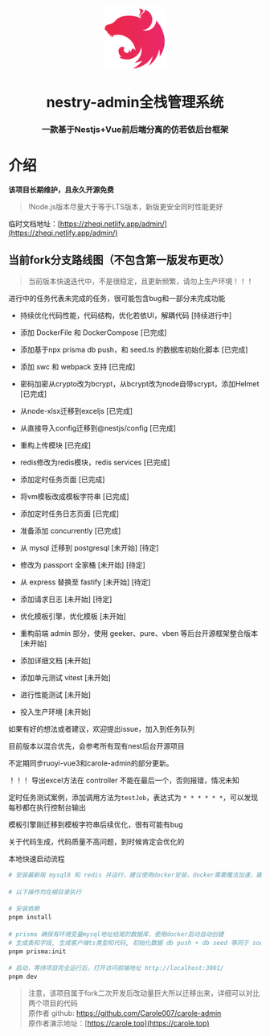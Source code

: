 <div  align="center">
 <img src="admin/public/nest.svg" alt="68747470733a2f2f6e6573746a732e636f6d2f6c6f676f2d736d616c6c2d6772616469656e742e37363631363430352e737667" style="width: 25%;" />
 <h1>nestry-admin全栈管理系统</h1>
 <h3 >一款基于Nestjs+Vue前后端分离的仿若依后台框架</h3>
</div>

# 介绍
**该项目长期维护，且永久开源免费**

> !Node.js版本尽量大于等于LTS版本，新版更安全同时性能更好

临时文档地址：[https://zheqi.netlify.app/admin/](https://zheqi.netlify.app/admin/)

## 当前fork分支路线图（不包含第一版发布更改）

> 当前版本快速迭代中，不是很稳定，且更新频繁，请勿上生产环境！！！

进行中的任务代表未完成的任务，很可能包含bug和一部分未完成功能

- 持续优化代码性能，代码结构，优化若依UI，解耦代码 [持续进行中]
- 添加 DockerFile 和 DockerCompose [已完成]
- 添加基于npx prisma db push，和 seed.ts 的数据库初始化脚本 [已完成]
- 添加 swc 和 webpack 支持 [已完成]
- 密码加密从crypto改为bcrypt，从bcrypt改为node自带scrypt，添加Helmet [已完成]
- 从node-xlsx迁移到exceljs [已完成]
- 从直接导入config迁移到@nestjs/config [已完成]
- 重构上传模块 [已完成]
- redis修改为redis模块，redis services [已完成]
- 添加定时任务页面 [已完成]
- 将vm模板改成模板字符串 [已完成]
- 添加定时任务日志页面 [已完成]
- 准备添加 concurrently [已完成]

- 从 mysql 迁移到 postgresql [未开始] [待定]
- 修改为 passport 全家桶 [未开始] [待定]
- 从 express 替换至 fastify [未开始] [待定]
- 添加请求日志 [未开始] [待定]
- 优化模板引擎，优化模板 [未开始]
- 重构前端 admin 部分，使用 geeker、pure、vben 等后台开源框架整合版本 [未开始]
- 添加详细文档 [未开始]
- 添加单元测试 vitest [未开始]
- 进行性能测试 [未开始]
- 投入生产环境 [未开始]

如果有好的想法或者建议，欢迎提出issue，加入到任务队列  

目前版本以混合优先，会参考所有现有nest后台开源项目  

不定期同步ruoyi-vue3和carole-admin的部分更新。  

！！！ 导出excel方法在 controller 不能在最后一个，否则报错，情况未知

定时任务测试案例，添加调用方法为`testJob`，表达式为 `* * * * * *`，可以发现每秒都在执行控制台输出

模板引擎刚迁移到模板字符串后续优化，很有可能有bug

关于代码生成，代码质量不高问题，到时候肯定会优化的  

本地快速启动流程
```bash
# 安装最新版 mysql8 和 redis 并运行，建议使用docker安装，docker需要魔法加速，建议使用orbStack，轻量级，速度快

# 以下操作均在根目录执行

# 安装依赖
pnpm install

# prisma 确保有环境变量mysql地址结尾的数据库，使用docker启动自动创建
# 生成表和字段, 生成客户端ts类型和代码, 初始化数据 db push + db seed 等同于 source init.sql
pnpm prisma:init

# 启动，等待项目完全运行后，打开访问前端地址 http://localhost:3001/
pnpm dev
```

> 注意，该项目属于fork二次开发后改动量巨大所以迁移出来，详细可以对比两个项目的代码  
> 原作者 github: https://github.com/Carole007/carole-admin  
> 原作者演示地址：[https://carole.top](https://carole.top)
